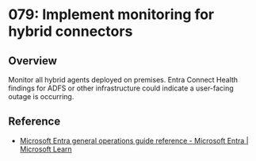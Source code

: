 # 079: Implement monitoring for hybrid connectors

## Overview

Monitor all hybrid agents deployed on premises. Entra Connect Health findings for ADFS or other infrastructure could indicate a user-facing outage is occurring.

## Reference

* [Microsoft Entra general operations guide reference - Microsoft Entra | Microsoft Learn](https://learn.microsoft.com/en-us/entra/architecture/ops-guide-ops#on-premises-agents-logs)
